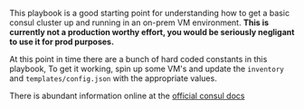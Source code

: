 This playbook is a good starting point for understanding how to get a basic consul cluster up and running in an on-prem VM environment. **This is currently not a production worthy effort, you would be seriously negligant to use it for prod purposes.**



At this point in time there are a bunch of hard coded constants in this playbook, To get it working, spin up some VM's and update the `inventory` and `templates/config.json` with the appropriate values.

There is abundant information online at the [official consul docs](https://www.consul.io/docs/agent/options.html)


